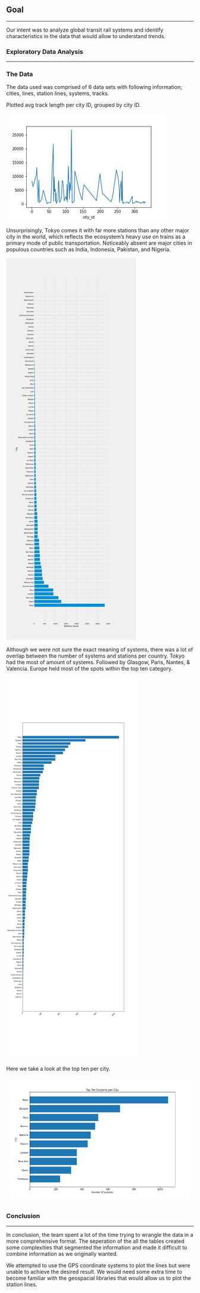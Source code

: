 ## Goal
------

Our intent was to analyze global transit rail systems and identify characteristics in the data that would allow to understand trends.


### Exploratory Data Analysis
----

### The Data

The data used was comprised of 6 data sets with following information; cities, lines, station lines, systems, tracks.


Plotted avg track length per city ID, grouped by city ID.

![Avg Track Length per City](avg_track_length_per_cityID.PNG)


Unsurprisingly, Tokyo comes it with far more stations than any other major city in the world, which reflects the ecosystem’s heavy use on trains as a primary mode of public transportation. Noticeably absent are major cities in populous countries such as India, Indonesia, Pakistan, and Nigeria.

![Station per City](station_count_by_city_bar_graph_2.png)

Although we were not sure the exact meaning of systems, there was a lot of overlap between the number of systems and stations per country. Tokyo had the most of amount of systems. Followed by Glasgow, Paris, Nantes, & Valencia. Europe held most of the spots within the top ten category. 

![Systems per City](systems_per_city.png)


Here we take a look at the top ten per city. 

![Top Ten Systems per City](top_ten_systems_per_city.png)

### Conclusion
--------

In conclusion, the team spent a lot of the time trying to wrangle the data in a more comprehensive format. The seperation of the all the tables created some complexities that segmented the information and made it difficult to combine information as we originally wanted.

We attempted to use the GPS coordinate systems to plot the lines but were unable to achieve the desired result. We would need some extra time to become familiar with the geospacial libraries that would allow us to plot the station lines. 
